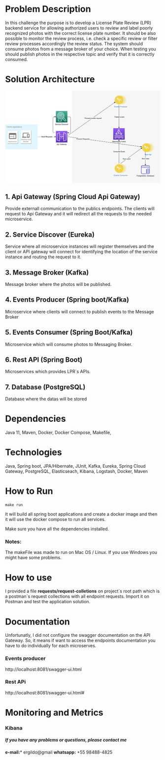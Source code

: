 # Problem Description
In this challenge the purpose is to develop a License Plate Review (LPR) backend service for allowing authorized users to review and label poorly recognized photos with the correct license plate number. It should be also possible to monitor the review process, i.e. check a specific review or filter review processes accordingly the review status. The system should consume photos from a message broker of your choice. When testing you should publish photos in the respective topic and verify that it is correctly consumed.
# Solution Architecture
![solution architecture diagram](A-To-Be-LPR-Solution.png "Solution Architecture Diagram")

## 1. Api Gateway (Spring Cloud Api Gateway)
Provide externall communication to the publics endpoints. The clients will request to Api Gateway and it will redirect all the requests to the needed microservice.

## 2. Service Discover (Eureka)
Service where all microservice instances will register themselves and the client or API gateway will connect for identifying the location of the service instance and routing the request to it.

## 3. Message Broker (Kafka)
Message broker where the photos will be published.

## 4. Events Producer (Spring boot/Kafka)
Microservice where clients will connect to publish events to the Message Broker

## 5. Events Consumer (Spring Boot/Kafka)
Microservice which will consume photos to Messaging Broker. 

## 6. Rest API (Spring Boot)
Microservices which provides LPR´s APIs. 

## 7. Database (PostgreSQL)
Database where the datas will be stored

# Dependencies
Java 11,
Maven,
Docker,
Docker Compose,
Makefile,

# Technologies
Java, Spring boot, JPA/Hibernate, JUnit,
Kafka, Eureka, Spring Cloud Gateway, PostgreSQL,
Elasticseach, Kibana, Logstash,
Docker, Maven

# How to Run
``` 
make run 

```
It will build all spring boot applications and create a docker image and then it will use the docker compose to run all services.

Make sure you have all the dependencies installed.

### Notes:
The makeFile was made to run on Mac OS / Linux. If you use Windows you might have some problems.

# How to use

I provided a file **requests/request-colletions** on project´s root path which is a postman´s request collections with all endpoint requests. Import it on Postman and test the application solution.

# Documentation
Unfortunatly, I did not configure the swagger documentation on the API Gateway. So, it means if want to access the endpoints documentation you have to do individually for each microserves.

### Events producer
http://localhost:8081/swagger-ui.html

### Rest APi
http://localhost:8081/swagger-ui.html#

# Monitoring and Metrics

### Kibana

##### If you have any problems or questions, please contact me

**e-mail:*** ergildo@gmail
**whatsapp:** +55 98488-4825








